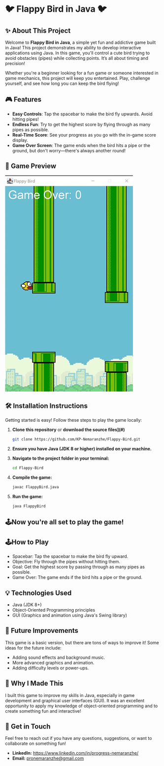 # 🐦 **Flappy Bird in Java** 🐦

## ✨ **About This Project**
Welcome to **Flappy Bird in Java**, a simple yet fun and addictive game built in Java! This project demonstrates my ability to develop interactive applications using Java. In this game, you'll control a cute bird trying to avoid obstacles (pipes) while collecting points. It’s all about timing and precision!

Whether you're a beginner looking for a fun game or someone interested in game mechanics, this project will keep you entertained. Play, challenge yourself, and see how long you can keep the bird flying!

## 🎮 **Features**
- **Easy Controls**: Tap the spacebar to make the bird fly upwards. Avoid hitting pipes!
- **Endless Fun**: Try to get the highest score by flying through as many pipes as possible.
- **Real-Time Score**: See your progress as you go with the in-game score display.
- **Game Over Screen**: The game ends when the bird hits a pipe or the ground, but don't worry—there's always another round!

## 📸 **Game Preview**

![Flappy Bird Preview](flappy-bird.png)  

## 🛠️ **Installation Instructions**
Getting started is easy! Follow these steps to play the game locally:

1. **Clone this repository** or **download the source files](#)**
   ```bash
   git clone https://github.com/KP-Nemaranzhe/Flappy-Bird.git
2. **Ensure you have Java (JDK 8 or higher) installed on your machine.**

3. **Navigate to the project folder in your terminal:**

   ```bash
   cd Flappy-Bird
4. **Compile the game:**
   
   ```bash
   javac FlappyBird.java
5. **Run the game:**

   ```bash
   java FlappyBird

## 🕹️**Now you're all set to play the game!**

## 🕹️**How to Play**

- Spacebar: Tap the spacebar to make the bird fly upward.
- Objective: Fly through the pipes without hitting them.
- Goal: Get the highest score by passing through as many pipes as possible.
- Game Over: The game ends if the bird hits a pipe or the ground.

## 💡 Technologies Used
- Java (JDK 8+)
- Object-Oriented Programming principles
- GUI (Graphics and animation using Java's Swing library)

## 🚀 Future Improvements
This game is a basic version, but there are tons of ways to improve it! Some ideas for the future include:

- Adding sound effects and background music.
- More advanced graphics and animation.
- Adding difficulty levels or power-ups.
  
## 🌟 Why I Made This
I built this game to improve my skills in Java, especially in game development and graphical user interfaces (GUI). It was an excellent opportunity to apply my knowledge of object-oriented programming and to create something fun and interactive!

## 💬 Get in Touch
Feel free to reach out if you have any questions, suggestions, or want to collaborate on something fun!

- **LinkedIn:** https://www.linkedin.com/in/progress-nemaranzhe/ 
- **Email:** pronemaranzhe@gmail.com

